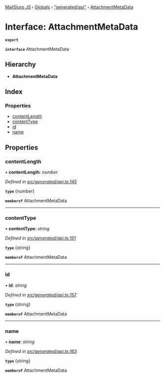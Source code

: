 [MailSlurp JS](../README.md) › [Globals](../globals.md) › ["generated/api"](../modules/_generated_api_.md) › [AttachmentMetaData](_generated_api_.attachmentmetadata.md)

# Interface: AttachmentMetaData

**`export`** 

**`interface`** AttachmentMetaData

## Hierarchy

* **AttachmentMetaData**

## Index

### Properties

* [contentLength](_generated_api_.attachmentmetadata.md#contentlength)
* [contentType](_generated_api_.attachmentmetadata.md#contenttype)
* [id](_generated_api_.attachmentmetadata.md#id)
* [name](_generated_api_.attachmentmetadata.md#name)

## Properties

###  contentLength

• **contentLength**: *number*

*Defined in [src/generated/api.ts:145](https://github.com/mailslurp/mailslurp-client-ts-js/blob/7518dcd/src/generated/api.ts#L145)*

**`type`** {number}

**`memberof`** AttachmentMetaData

___

###  contentType

• **contentType**: *string*

*Defined in [src/generated/api.ts:151](https://github.com/mailslurp/mailslurp-client-ts-js/blob/7518dcd/src/generated/api.ts#L151)*

**`type`** {string}

**`memberof`** AttachmentMetaData

___

###  id

• **id**: *string*

*Defined in [src/generated/api.ts:157](https://github.com/mailslurp/mailslurp-client-ts-js/blob/7518dcd/src/generated/api.ts#L157)*

**`type`** {string}

**`memberof`** AttachmentMetaData

___

###  name

• **name**: *string*

*Defined in [src/generated/api.ts:163](https://github.com/mailslurp/mailslurp-client-ts-js/blob/7518dcd/src/generated/api.ts#L163)*

**`type`** {string}

**`memberof`** AttachmentMetaData
